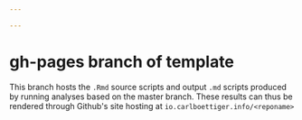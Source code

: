 ```yaml
---

---
```


gh-pages branch of template
===========================

This branch hosts the `.Rmd` source scripts and output `.md` scripts produced by running analyses based on the master branch.  These results can thus be rendered through Github's site hosting at `io.carlboettiger.info/<reponame>`
